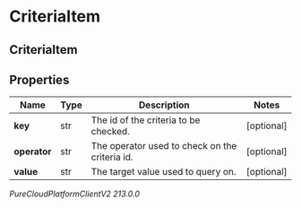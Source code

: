 # CriteriaItem

## CriteriaItem

## Properties

|Name | Type | Description | Notes|
|------------ | ------------- | ------------- | -------------|
| **key** | str | The id of the criteria to be checked. | [optional] |
| **operator** | str | The operator used to check on the criteria id. | [optional] |
| **value** | str | The target value used to query on. | [optional] |



_PureCloudPlatformClientV2 213.0.0_
